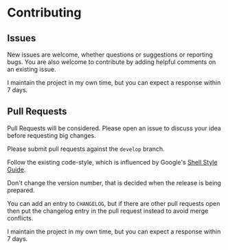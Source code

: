 # Contributing

## Issues

New issues are welcome, whether questions or suggestions or reporting bugs.
You are also welcome to contribute by adding helpful comments on an existing issue.

I maintain the project in my own time, but you can expect a response within 7 days.

## Pull Requests

Pull Requests will be considered. Please open an issue to discuss your idea before requesting big changes.

Please submit pull requests against the `develop` branch.

Follow the existing code-style, which is influenced by Google's [Shell Style Guide](https://google.github.io/styleguide/shell.xml).

Don't change the version number, that is decided when the release is being prepared.

You can add an entry to `CHANGELOG`, but if there are other pull requests open then
put the changelog entry in the pull request instead to avoid merge conflicts.

I maintain the project in my own time, but you can expect a response within 7 days.
